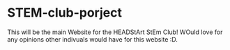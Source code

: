 # STEM-club-porject
This will be the main Website for the HEADStArt StEm Club! WOuld love for any opinions other indivuals would have for this website :D. 
